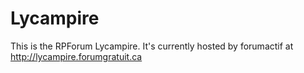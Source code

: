# Lycampire
This is the RPForum Lycampire. It's currently hosted by forumactif at http://lycampire.forumgratuit.ca
